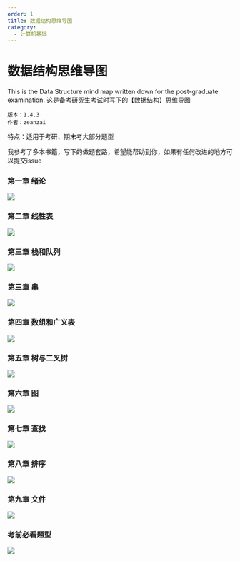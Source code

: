 ```yaml
---
order: 1
title: 数据结构思维导图
category:
  - 计算机基础
---
```

# 数据结构思维导图
This is the Data Structure mind map written down for the post-graduate examination.  这是备考研究生考试时写下的【数据结构】思维导图  

```
版本：1.4.3
作者：zeanzai
```

特点：适用于考研、期末考大部分题型

我参考了多本书籍，写下的做题套路，希望能帮助到你，如果有任何改进的地方可以提交issue



### 第一章   绪论

![](./img/preorder.webp)



### 第二章  线性表

![](./img/arraylist.webp)



### 第三章  栈和队列

![](./img/stack&queue.webp)



### 第三章 串

![](./img/string.webp)



### 第四章  数组和广义表

![](./img/array.webp)



### 第五章  树与二叉树

![](./img/bitree.webp)



### 第六章  图

![](./img/graph.webp)



### 第七章 查找

![](./img/search.webp)



### 第八章  排序

![](./img/sort.webp)



### 第九章  文件

![](./img/file.webp)



### 考前必看题型

![](./img/pre-pratical-questions.webp)

